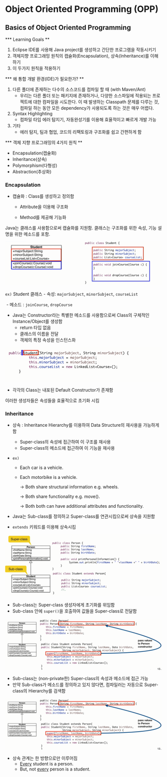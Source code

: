 # Object Oriented Programming (OPP)



## Basics of Object Oriented Programming 

*** Learning Goals **

1. Eclipse IDE를 사용해 Java project를 생성하고 간단한 프로그램을 작동시키기
2. 객체지향 프로그래밍 원칙의 캡슐화(Encapsulation), 상속(Inheritance)를 이해하기
3. 이 두가지 원칙을 적용하기



*** 왜 통합 개발 환경(IDE)가 필요한가? **

1. 다른 폴더에 존재하는 다수의 소스코드를 컴파일 할 때 (with Maven/Ant)
   - 우리는 다른 폴더 또는 패키지에 존재하거나, 다양한 소스파일에 적용되는 프로젝트에 대한 컴파일을 시도한다. 이 때 발생하는 Classpath 문제를 다루는 것,  컴파일 하는 동안 모든 dependency가 사용되도록 하는 것은 매우 어렵다.
2. Syntax Highlighting
   - 컴파일 타임 에러 탐지기, 자동완성기를 이용해 효율적이고 빠르게 개발 가능
3. 기타
   - 에러 탐지, 팀과 협업, 코드의 리팩토링과 구조화를 쉽고 간편하게 함



*** 객체 지향 프로그래밍의 4가지 원칙 **

- Encapsulation(캡슐화)
- Inheritance(상속)
- Polymorphism(다형성)
- Abstraction(추상화)



### Encapsulation

- 캡슐화 : Class를 생성하고 정의함

  - Attribute을 이용해 구조화

  - Method를 제공해 기능화

Java는 클래스를 사용함으로써 캡슐화를 지원함. 클래스는 구조화를 위한 속성, 기능 설명을 위한 메소드를 포함.

![01](../img/03_01.png)

`ex)` Student 클래스 - 속성: `majorSubject`, `minorSubject`, `courseList`

​									- 메소드 : `joinCourse`, `dropCourse`



- Java는 Constructor라는 특별한 메소드를 사용함으로써 Class의 구체적인 Instance/Object를 생성함
  - return 타입 없음
  - 클래스의 이름을 전달
  - 객체의 특정 속성을 인스턴스화

![01](../img/03_02.png)



- 각각의 Class는 내포된 Default Constructor가 존재함

이러한 생성자들은 속성들을 효율적으로 초기화 시킴



### Inheritance

- 상속 : Inheritance Hierarchy를 이용하여 Data Structure의 재사용을 가능하게 함
  - Super-class의 속성에 접근하여 이 구조를 재사용
  - Super-class의 메소드에 접근하여 이 기능을 재사용

- `ex)` 

  - Each car is a vehicle.

  - Each motorbike is a vehicle.

    -> Both share structural information e.g. wheels.

    -> Both share functionality e.g. move().

    -> Both both can have additional attributes and functionality.

    

- Java는 Sub-class를 정의하고 Super-class를 연관시킴으로써 상속을 지원함
- `extends` 키워드를 이용해 상속시킴

![1568481776256](../img/03_03.png)



- Sub-class는 Super-class 생성자에게 초기화를 위임함
- Sub-class 안에  `super()`을 호출하여 값들을 Super-class로 전달함

![1568482594149](../img/03_04.png)



- Sub-class는 (non-private한) Super-class의 속성과 메소드에 접근 가능
- 만약 Sub-class가 메소드를 정의하고 있지 않다면, 컴파일러는 자동으로 Super-class의 Hierarchy를 검색함

![1568483066553](../img/03_04.png)



- 상속 관계는 한 방향으로만 이루어짐
  - <u>Every</u> student is a person.
  - But, not <u>every</u> person is a student.

